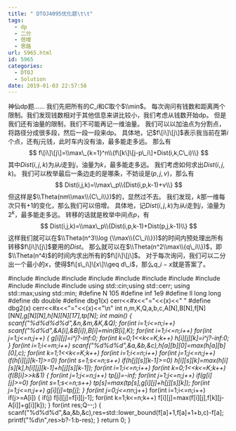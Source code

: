 ```yaml
---
title: " DTOJ4095优化题\t\t"
tags:
  - dp
  - 二分
  - 倍增
  - 思路
url: 5965.html
id: 5965
categories:
  - DTOJ
  - Solution
date: 2019-01-03 22:57:58
---
```


神仙dp题…… 我们先把所有的$C\_i$和$C$取个$\\min$。 每次询问有钱数和距离两个限制。我们发现钱数相对于其他信息来讲比较小，我们考虑从钱数开始dp。 但是我们还有油量的限制，我们不可能再记一维油量。 我们可以以加油点为分割点，将路径分成很多段，然后一段一段来dp。 具体地，记$f\[i\]\[j\]$表示我当前在第$i$个点，还有$j$元钱，此时车内没有油，最多能走多远。 那么有 $$ f\[i\]\[j\]=\\max\_{k=1}^n\\{f\[k\]\[j-p\_i\]+Dist(i,k,C\_i)\\} $$ 其中$Dist(i,j,k)$为从$i$走到$j$，油量为$k$，最多能走多远。 我们考虑如何求出$Dist(i,j,k)$。 我们可以枚举最后一条边走的是哪条，不妨设是$(p,j,v)$，那么有 $$ Dist(i,j,k)=\\max\_p\\{Dist(i,p,k-1)+v\\} $$ 但这样是$\\Theta(nm\\max\\{C\_i\\})$的，显然过不去。 我们发现，$k$那一维每次只有$+1$的变化，那么我们可以倍增。 具体地，记$Dist(i,j,k)$为从$i$走到$j$，油量为$2^k$，最多能走多远。 转移的话就是枚举中间点$p$，有 $$ Dist(i,j,k)=\\max\_p\\{Dist(i,p,k-1)+Dist(p,j,k-1)\\} $$ 这样我们就可以在$\\Theta(n^3\\log {\\max\\{C\_i\\}})$的时间内预处理出所有转移$f\[i\]\[j\]$要用的$Dist$。 那么就可以在$\\Theta(n^2\\max\\{q\_i\\})$，即$\\Theta(n^4)$的时间内求出所有的$f\[i\]\[j\]$。 对于每次询问，我们可以二分出一个最小的$x$，使得$f\[s\_i\]\[x\]\\geq d\_i$，那么$q\_i-x$就是答案了。

#include<iostream>
#include<cstdio>
#include<cstdlib>
#include<cmath>
#include<cstring>
#include<string>
#include<algorithm>
#include<queue>
#include<vector>
#include<set>
#include<map>
using std::cin;using std::cerr;
using std::max;using std::min;
#define N 105
#define inf 1e9
#define ll long long
#define db double
#define dbg1(x) cerr<<#x<<"="<<(x)<<" "
#define dbg2(x) cerr<<#x<<"="<<(x)<<"\\n"
int n,m,K,Q,a,b,c,A\[N\],B\[N\],f\[N\]\[N*N\],g\[N\]\[N\],h\[N\]\[N\]\[17\],tp\[N\];
int main()
{
	scanf("%d%d%d%d",&n,&m,&K,&Q);
	for(int i=1;i<=n;i++) scanf("%d%d",&A\[i\],&B\[i\]),B\[i\]=min(B\[i\],K);
	for(int i=1;i<=n;i++)
		for(int j=1;j<=n;j++)
		{
			g\[i\]\[j\]=i^j?-inf:0;
			for(int k=0;1<<k<=K;k++) h\[i\]\[j\]\[k\]=i^j?-inf:0;
		}
	for(int i=1;i<=m;i++) scanf("%d%d%d",&a,&b,&c),h\[a\]\[b\]\[0\]=max(h\[a\]\[b\]\[0\],c);
	for(int k=1;1<<k<=K;k++)
		for(int i=1;i<=n;i++)
			for(int j=1;j<=n;j++) if(h\[i\]\[j\]\[k-1\]>=0)
				for(int s=1;s<=n;s++) if(h\[j\]\[s\]\[k-1\]>=0)
					h\[i\]\[s\]\[k\]=max(h\[i\]\[s\]\[k\],h\[i\]\[j\]\[k-1\]+h\[j\]\[s\]\[k-1\]);
	for(int i=1;i<=n;i++)
		for(int k=0;1<<k<=K;k++) if(B\[i\]>>k&1)
		{
			for(int j=1;j<=n;j++) tp\[j\]=-inf;
			for(int j=1;j<=n;j++) if(g\[i\]\[j\]>=0)
				for(int s=1;s<=n;s++) tp\[s\]=max(tp\[s\],g\[i\]\[j\]+h\[j\]\[s\]\[k\]);
			for(int j=1;j<=n;j++) g\[i\]\[j\]=tp\[j\];
		}
	for(int j=0;j<=n*n;j++)
		for(int i=1;i<=n;i++) if(j>=A\[i\])
		{
			if(j) f\[i\]\[j\]=f\[i\]\[j-1\];
			for(int k=1;k<=n;k++) f\[i\]\[j\]=max(f\[i\]\[j\],f\[k\]\[j-A\[i\]\]+g\[i\]\[k\]);
		}
	for(int res;Q--;)
	{
		scanf("%d%d%d",&a,&b,&c),res=std::lower_bound(f\[a\]+1,f\[a\]+1+b,c)-f\[a\];
		printf("%d\\n",res>b?-1:b-res);
	}
	return 0;
}